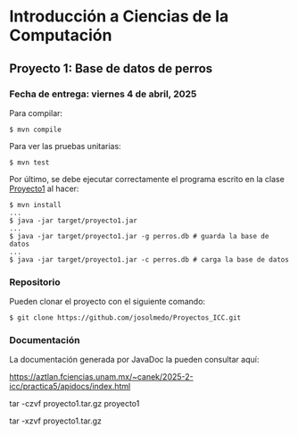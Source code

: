 Introducción a Ciencias de la Computación
=========================================

Proyecto 1: Base de datos de perros
-------------------------------------------------------

### Fecha de entrega: viernes 4 de abril, 2025

Para compilar:

```
$ mvn compile
```

Para ver las pruebas unitarias:

```
$ mvn test
```

Por último, se debe ejecutar correctamente el programa escrito en la clase
[Proyecto1](main/src/main/java/mx/unam/ciencias/icc/Practica5.java)
al hacer:

```
$ mvn install
...
$ java -jar target/proyecto1.jar
...
$ java -jar target/proyecto1.jar -g perros.db # guarda la base de datos
...
$ java -jar target/proyecto1.jar -c perros.db # carga la base de datos
```


### Repositorio

Pueden clonar el proyecto con el siguiente comando:

```
$ git clone https://github.com/josolmedo/Proyectos_ICC.git
```

### Documentación

La documentación generada por JavaDoc la pueden consultar aquí:


https://aztlan.fciencias.unam.mx/~canek/2025-2-icc/practica5/apidocs/index.html

tar -czvf proyecto1.tar.gz proyecto1

tar -xzvf proyecto1.tar.gz

